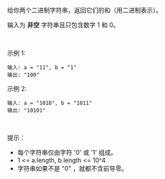 给你两个二进制字符串，返回它们的和（用二进制表示）。

输入为 **非空** 字符串且只包含数字 1 和 0。

 

示例 1:

    输入: a = "11", b = "1"
    输出: "100"
示例 2:

    输入: a = "1010", b = "1011"
    输出: "10101"
 

提示：

- 每个字符串仅由字符 '0' 或 '1' 组成。
- 1 <= a.length, b.length <= 10^4
- 字符串如果不是 "0" ，就都不含前导零。


